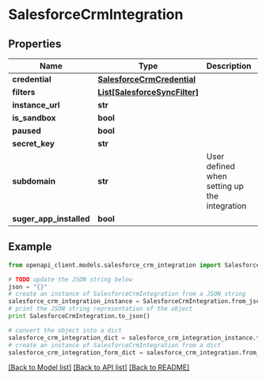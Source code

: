# SalesforceCrmIntegration


## Properties
Name | Type | Description | Notes
------------ | ------------- | ------------- | -------------
**credential** | [**SalesforceCrmCredential**](SalesforceCrmCredential.md) |  | [optional] 
**filters** | [**List[SalesforceSyncFilter]**](SalesforceSyncFilter.md) |  | [optional] 
**instance_url** | **str** |  | [optional] 
**is_sandbox** | **bool** |  | [optional] 
**paused** | **bool** |  | [optional] 
**secret_key** | **str** |  | [optional] 
**subdomain** | **str** | User defined when setting up the integration | [optional] 
**suger_app_installed** | **bool** |  | [optional] 

## Example

```python
from openapi_client.models.salesforce_crm_integration import SalesforceCrmIntegration

# TODO update the JSON string below
json = "{}"
# create an instance of SalesforceCrmIntegration from a JSON string
salesforce_crm_integration_instance = SalesforceCrmIntegration.from_json(json)
# print the JSON string representation of the object
print SalesforceCrmIntegration.to_json()

# convert the object into a dict
salesforce_crm_integration_dict = salesforce_crm_integration_instance.to_dict()
# create an instance of SalesforceCrmIntegration from a dict
salesforce_crm_integration_form_dict = salesforce_crm_integration.from_dict(salesforce_crm_integration_dict)
```
[[Back to Model list]](../README.md#documentation-for-models) [[Back to API list]](../README.md#documentation-for-api-endpoints) [[Back to README]](../README.md)


